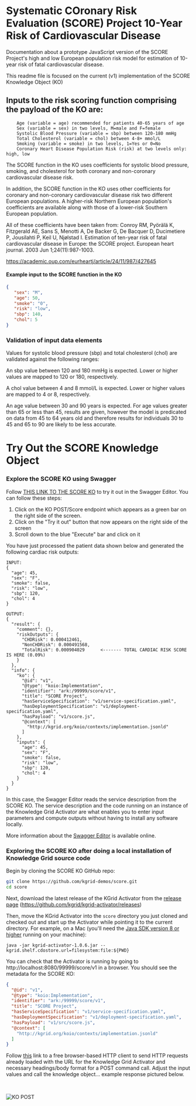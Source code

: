 <!--https://demo.kgrid.org/score/
Intended Use: Constraints (input/ouput format), what is the model, how can I see it in use
KGrid Personas: Integrator, Provider, Researcher-as-user 
-->

# Systematic COronary Risk Evaluation (SCORE) Project 10-Year Risk of Cardiovascular Disease
Documentation about a prototype JavaScript version of the SCORE Project's high and low European population risk model for estimation of 10-year risk of fatal cardiovascular disease.

This readme file is focused on the current (v1) implementation of the SCORE Knowledge Object (KO)

## Inputs to the risk scoring function comprising the payload of the KO are:
       
        Age (variable = age) recommended for patients 40-65 years of age
        Sex (variable = sex) in two levels, M=male and F=female
        Systolic Blood Pressure (variable = sbp) between 120-180 mmHg
        Total Cholesterol (variable = chol) between 4-8+ mmol/L
        Smoking (variable = smoke) in two levels, 1=Yes or 0=No
        Coronary Heart Disease Population Risk (risk) at two levels only: high, low 
        
The SCORE function in the KO uses coefficients for systolic blood pressure, smoking, and cholesterol for both coronary and non-coronary cardiovascular disease risk.
                
In addition, the SCORE function in the KO uses other coefficients for coronary and non-coronary cardiovascular disease risk two different European populations. A higher-risk Northern European population's coefficients are available along with those of a lower-risk Southern European population. 

All of these coefficients have been taken from:
Conroy RM, Pyörälä K, Fitzgerald AE, Sans S, Menotti A, De Backer G, De Bacquer D, Ducimetiere P, Jousilahti P, Keil U, Njølstad I. Estimation of ten-year risk of fatal cardiovascular disease in Europe: the SCORE project. European heart journal. 2003 Jun 1;24(11):987-1003.

https://academic.oup.com/eurheartj/article/24/11/987/427645

#### Example input to the SCORE function in the KO

```json
{
   "sex": "M", 
   "age": 50,
   "smoke": "0", 
   "risk": "low", 
   "sbp": 140, 
   "chol": 5 
}
```
        
### Validation of input data elements
Values for systolic blood pressure (sbp) and total cholesterol (chol) are validated against the following ranges:

An sbp value between 120 and 180 mmHg is expected. Lower or higher values are mapped to 120 or 180, respectively. 

A chol value between 4 and 8 mmol/L is expected.  Lower or higher values are mapped to 4 or 8, respectively. 

An age value between 30 and 90 years is expected. For age values greater than 65 or less than 45, results are given, however the model is predicated on data from 45 to 64 years old and therefore results for individuals 30 to 45 and 65 to 90 are likely to be less accurate.  

# Try Out the SCORE Knowledge Object

### Explore the SCORE KO using Swagger

Follow [THIS LINK TO THE SCORE KO](https://editor.swagger.io/?url=https://activator.kgrid.org/99999/score/v1/service-specification.yaml) to try it out in the Swagger Editor. You can follow these steps:

1. Click on the KO POST/Score endpoint which appears as a green bar on the right side of the screen.
2. Click on the "Try it out" button that now appears on the right side of the screen
3. Scroll down to the blue "Execute" bar and click on it

You have just processed the patient data shown below and generated the following cardiac risk outputs:

```
INPUT:
{
  "age": 45,
  "sex": "F",
  "smoke": false,
  "risk": "low",
  "sbp": 120,
  "chol": 4
}

OUTPUT:
{
  "result": {
    "comment": {},
    "riskOutputs": {
      "CHDRisk": 0.000412461,
      "NonCHDRisk": 0.000491568,
      "TotalRisk": 0.000904029      <------- TOTAL CARDIAC RISK SCORE IS HERE (0.09%)
    }
  },
  "info": {
    "ko": {
      "@id": "v1",
      "@type": "koio:Implementation",
      "identifier": "ark:/99999/score/v1",
      "title": "SCORE Project",
      "hasServiceSpecification": "v1/service-specification.yaml",
      "hasDeploymentSpecification": "v1/deployment-specification.yaml",
      "hasPayload": "v1/score.js",
      "@context": [
        "http://kgrid.org/koio/contexts/implementation.jsonld"
      ]
    },
    "inputs": {
      "age": 45,
      "sex": "F",
      "smoke": false,
      "risk": "low",
      "sbp": 120,
      "chol": 4
    }
  }
}
```

In this case, the Swagger Editor reads the service description from the SCORE KO. The service description and the code running on an instance of the Knowledge Grid Activator are what enables you to enter input parameters and compute outputs without having to install any software locally. 

More information about the [Swagger Editor](https://swagger.io/tools/swagger-editor/) is available online.

### Exploring the SCORE KO after doing a local installation of Knowledge Grid source code

Begin by cloning the SCORE KO GitHub repo:

```bash
git clone https://github.com/kgrid-demos/score.git
cd score
```

Next, download the latest release of the KGrid Activator from the [release page](https://github.com/kgrid/kgrid-activator/releases) (https://github.com/kgrid/kgrid-activator/releases)

Then, move the KGrid Activator into the `score` directory you just cloned and checked out and start up the Activator while pointing it to the current directory. For example, on a Mac (you'll need the [Java SDK version 8 or higher](https://www.oracle.com/technetwork/java/javase/downloads/jdk8-downloads-2133151.html) running on your machine):

```
java -jar kgrid-activator-1.0.6.jar --kgrid.shelf.cdostore.url=filesystem:file:${PWD}
```
You can check that the Activator is running by going to http://localhost:8080/99999/score/v1 in a browser. You should see the metadata for the SCORE KO:

```json
{
  "@id": "v1",
  "@type": "koio:Implementation",
  "identifier": "ark:/99999/score/v1",
  "title": "SCORE Project",
  "hasServiceSpecification": "v1/service-specification.yaml",
  "hasDeploymentSpecification": "v1/deployment-specification.yaml",
  "hasPayload": "v1/src/score.js",
  "@context": [
    "http://kgrid.org/koio/contexts/implementation.jsonld"
  ]
}
```

Follow [this]( https://www.apirequest.io/5cb6433ae9f62e2d43ec1485?at=eyJhcHAiOiI1Y2I2NDMzYWU5ZjYyZTJkNDNlYzE0ODUiLCJhdWQiOiI2dVowbk9qZnJyOE5JajRyOEk2Tk51clN2RjdWWTJtTCIsInZlciI6IjEiLCJvcmciOiIwOjAiLCJwZXJtaXNzaW9ucyI6eyIwOjAiOnsic2NwIjoiY3JlYXRlOndvcmtzcGFjZXMgcmVhZDp3b3Jrc3BhY2VzIHVwZGF0ZTp3b3Jrc3BhY2VzIGRlbGV0ZTp3b3Jrc3BhY2VzIn19LCJleHAiOjE1NTc5NjQ4MDAsImp0aSI6Ijg5NGQwNmIxLTUzODItNDI3MC04MjA1LTk5NTEwZWYzZjJiZCJ9.wGBP6WptzEeUI9VZ2kyIttNzr6Rn_aLNGPrbnTKjLIo) link to a free browser-based HTTP client to send HTTP requests already loaded with the URL for the Knowledge Grid Activator and necessary headings/body format for a POST command call. Adjust the input values and call the knowledge object... example response pictured below.

&nbsp;
&nbsp;


![KO POST](resources/response.png?raw=true "Title")



